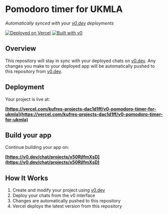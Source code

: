 # Pomodoro timer for UKMLA

*Automatically synced with your [v0.dev](https://v0.dev) deployments*

[![Deployed on Vercel](https://img.shields.io/badge/Deployed%20on-Vercel-black?style=for-the-badge&logo=vercel)](https://vercel.com/kufres-projects-dac1d1ff/v0-pomodoro-timer-for-ukmla)
[![Built with v0](https://img.shields.io/badge/Built%20with-v0.dev-black?style=for-the-badge)](https://v0.dev/chat/projects/x50RjIfmXsD)

## Overview

This repository will stay in sync with your deployed chats on [v0.dev](https://v0.dev).
Any changes you make to your deployed app will be automatically pushed to this repository from [v0.dev](https://v0.dev).

## Deployment

Your project is live at:

**[https://vercel.com/kufres-projects-dac1d1ff/v0-pomodoro-timer-for-ukmla](https://vercel.com/kufres-projects-dac1d1ff/v0-pomodoro-timer-for-ukmla)**

## Build your app

Continue building your app on:

**[https://v0.dev/chat/projects/x50RjIfmXsD](https://v0.dev/chat/projects/x50RjIfmXsD)**

## How It Works

1. Create and modify your project using [v0.dev](https://v0.dev)
2. Deploy your chats from the v0 interface
3. Changes are automatically pushed to this repository
4. Vercel deploys the latest version from this repository
